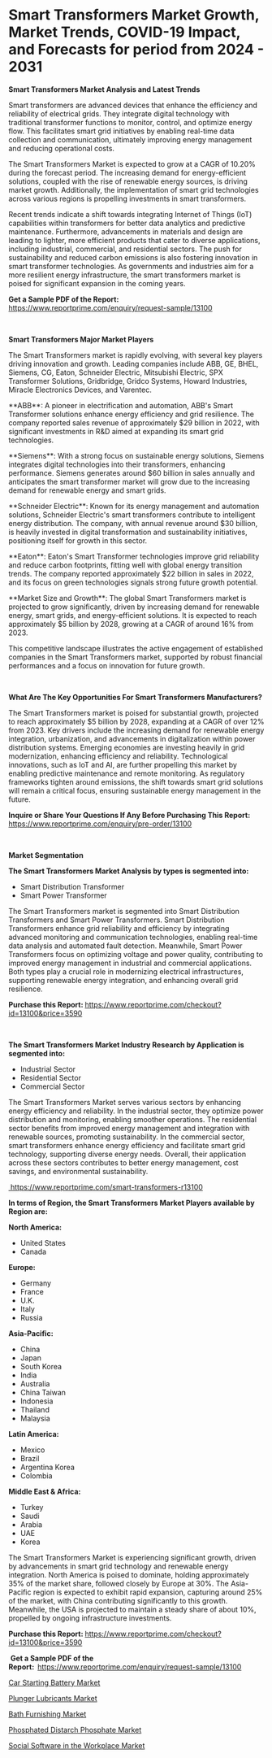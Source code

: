 <p><h1>Smart Transformers Market Growth, Market Trends, COVID-19 Impact, and Forecasts for period from 2024 - 2031</h1></p><p><strong>Smart Transformers Market Analysis and Latest Trends</strong></p>
<p><p>Smart transformers are advanced devices that enhance the efficiency and reliability of electrical grids. They integrate digital technology with traditional transformer functions to monitor, control, and optimize energy flow. This facilitates smart grid initiatives by enabling real-time data collection and communication, ultimately improving energy management and reducing operational costs.</p><p>The Smart Transformers Market is expected to grow at a CAGR of 10.20% during the forecast period. The increasing demand for energy-efficient solutions, coupled with the rise of renewable energy sources, is driving market growth. Additionally, the implementation of smart grid technologies across various regions is propelling investments in smart transformers. </p><p>Recent trends indicate a shift towards integrating Internet of Things (IoT) capabilities within transformers for better data analytics and predictive maintenance. Furthermore, advancements in materials and design are leading to lighter, more efficient products that cater to diverse applications, including industrial, commercial, and residential sectors. The push for sustainability and reduced carbon emissions is also fostering innovation in smart transformer technologies. As governments and industries aim for a more resilient energy infrastructure, the smart transformers market is poised for significant expansion in the coming years.</p></p>
<p><strong>Get a Sample PDF of the Report:&nbsp;</strong> <a href="https://www.reportprime.com/enquiry/request-sample/13100">https://www.reportprime.com/enquiry/request-sample/13100</a></p>
<p>&nbsp;</p>
<p><strong>Smart Transformers Major Market Players</strong></p>
<p><p>The Smart Transformers market is rapidly evolving, with several key players driving innovation and growth. Leading companies include ABB, GE, BHEL, Siemens, CG, Eaton, Schneider Electric, Mitsubishi Electric, SPX Transformer Solutions, Gridbridge, Gridco Systems, Howard Industries, Miracle Electronics Devices, and Varentec.</p><p>**ABB**: A pioneer in electrification and automation, ABB's Smart Transformer solutions enhance energy efficiency and grid resilience. The company reported sales revenue of approximately $29 billion in 2022, with significant investments in R&D aimed at expanding its smart grid technologies.</p><p>**Siemens**: With a strong focus on sustainable energy solutions, Siemens integrates digital technologies into their transformers, enhancing performance. Siemens generates around $60 billion in sales annually and anticipates the smart transformer market will grow due to the increasing demand for renewable energy and smart grids.</p><p>**Schneider Electric**: Known for its energy management and automation solutions, Schneider Electric's smart transformers contribute to intelligent energy distribution. The company, with annual revenue around $30 billion, is heavily invested in digital transformation and sustainability initiatives, positioning itself for growth in this sector.</p><p>**Eaton**: Eaton's Smart Transformer technologies improve grid reliability and reduce carbon footprints, fitting well with global energy transition trends. The company reported approximately $22 billion in sales in 2022, and its focus on green technologies signals strong future growth potential.</p><p>**Market Size and Growth**: The global Smart Transformers market is projected to grow significantly, driven by increasing demand for renewable energy, smart grids, and energy-efficient solutions. It is expected to reach approximately $5 billion by 2028, growing at a CAGR of around 16% from 2023.</p><p>This competitive landscape illustrates the active engagement of established companies in the Smart Transformers market, supported by robust financial performances and a focus on innovation for future growth.</p></p>
<p>&nbsp;</p>
<p><strong>What Are The Key Opportunities For Smart Transformers Manufacturers?</strong></p>
<p><p>The Smart Transformers market is poised for substantial growth, projected to reach approximately $5 billion by 2028, expanding at a CAGR of over 12% from 2023. Key drivers include the increasing demand for renewable energy integration, urbanization, and advancements in digitalization within power distribution systems. Emerging economies are investing heavily in grid modernization, enhancing efficiency and reliability. Technological innovations, such as IoT and AI, are further propelling this market by enabling predictive maintenance and remote monitoring. As regulatory frameworks tighten around emissions, the shift towards smart grid solutions will remain a critical focus, ensuring sustainable energy management in the future.</p></p>
<p><strong>Inquire or Share Your Questions If Any Before Purchasing This Report:</strong> <a href="https://www.reportprime.com/enquiry/pre-order/13100">https://www.reportprime.com/enquiry/pre-order/13100</a></p>
<p>&nbsp;</p>
<p><strong>Market Segmentation</strong></p>
<p><strong>The Smart Transformers Market Analysis by types is segmented into:</strong></p>
<p><ul><li>Smart Distribution Transformer</li><li>Smart Power Transformer</li></ul></p>
<p><p>The Smart Transformers market is segmented into Smart Distribution Transformers and Smart Power Transformers. Smart Distribution Transformers enhance grid reliability and efficiency by integrating advanced monitoring and communication technologies, enabling real-time data analysis and automated fault detection. Meanwhile, Smart Power Transformers focus on optimizing voltage and power quality, contributing to improved energy management in industrial and commercial applications. Both types play a crucial role in modernizing electrical infrastructures, supporting renewable energy integration, and enhancing overall grid resilience.</p></p>
<p><strong>Purchase this Report:&nbsp;</strong><a href="https://www.reportprime.com/checkout?id=13100&price=3590">https://www.reportprime.com/checkout?id=13100&price=3590</a></p>
<p>&nbsp;</p>
<p><strong>The Smart Transformers Market Industry Research by Application is segmented into:</strong></p>
<p><ul><li>Industrial Sector</li><li>Residential Sector</li><li>Commercial Sector</li></ul></p>
<p><p>The Smart Transformers Market serves various sectors by enhancing energy efficiency and reliability. In the industrial sector, they optimize power distribution and monitoring, enabling smoother operations. The residential sector benefits from improved energy management and integration with renewable sources, promoting sustainability. In the commercial sector, smart transformers enhance energy efficiency and facilitate smart grid technology, supporting diverse energy needs. Overall, their application across these sectors contributes to better energy management, cost savings, and environmental sustainability.</p></p>
<p><a href="https://www.reportprime.com/smart-transformers-r13100">&nbsp;https://www.reportprime.com/smart-transformers-r13100</a></p>
<p><strong>In terms of Region, the Smart Transformers Market Players available by Region are:</strong></p>
<p>
    <p> <strong> North America: </strong>
        <ul>
            <li>United States</li>
            <li>Canada</li>
        </ul>
        </p> 
    <p> <strong> Europe: </strong>
        <ul>
            <li>Germany</li>
            <li>France</li>
            <li>U.K.</li>
            <li>Italy</li>
            <li>Russia</li>
        </ul>
        </p> 
    <p> <strong> Asia-Pacific: </strong>
        <ul>
            <li>China</li>
            <li>Japan</li>
            <li>South Korea</li>
            <li>India</li>
            <li>Australia</li>
            <li>China Taiwan</li>
            <li>Indonesia</li>
            <li>Thailand</li>
            <li>Malaysia</li>
        </ul>
        </p> 
    <p> <strong> Latin America: </strong>
        <ul>
            <li>Mexico</li>
            <li>Brazil</li>
            <li>Argentina Korea</li>
            <li>Colombia</li>
        </ul>
        </p> 
    <p> <strong> Middle East & Africa: </strong>
        <ul>
            <li>Turkey</li>
            <li>Saudi</li>
            <li>Arabia</li>
            <li>UAE</li>
            <li>Korea</li>
        </ul>
    </p>
    </p>
<p><p>The Smart Transformers Market is experiencing significant growth, driven by advancements in smart grid technology and renewable energy integration. North America is poised to dominate, holding approximately 35% of the market share, followed closely by Europe at 30%. The Asia-Pacific region is expected to exhibit rapid expansion, capturing around 25% of the market, with China contributing significantly to this growth. Meanwhile, the USA is projected to maintain a steady share of about 10%, propelled by ongoing infrastructure investments.</p></p>
<p><strong>Purchase this Report: </strong><a href="https://www.reportprime.com/checkout?id=13100&price=3590">https://www.reportprime.com/checkout?id=13100&price=3590</a></p>
<p>&nbsp;<strong>Get a Sample PDF of the Report:&nbsp;&nbsp;</strong><a href="https://www.reportprime.com/enquiry/request-sample/13100">https://www.reportprime.com/enquiry/request-sample/13100</a></p>
<p><strong></strong></p>
<p><p><a href="https://www.linkedin.com/pulse/global-market-pulse-trends-growth-analysis-car-starting-qjmce?trackingId=4qI3DWv6T1iocxumf%2Fo68w%3D%3D">Car Starting Battery Market</a></p><p><a href="https://issuu.com/reportprime-2/docs/plunger-lubricants-market-size-2030_9c668be6914b8f">Plunger Lubricants Market</a></p><p><a href="https://medium.com/@kellieblock2023/bath-furnishing-market-investigation-industry-evolution-and-forecast-till-2031-8abf5ccb7d4e">Bath Furnishing Market</a></p><p><a href="https://issuu.com/reportprime-2/docs/phosphated-distarch-phosphate-marke_eccddc1efa0d48">Phosphated Distarch Phosphate Market</a></p><p><a href="https://medium.com/@eliasman59/social-software-in-the-workplace-market-investigation-industry-evolution-and-forecast-till-2031-4a2f246514ea">Social Software in the Workplace Market</a></p></p>